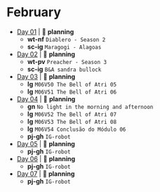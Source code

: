 # February

- [Day 01](02-01-2020.md) | :bookmark_tabs: **planning**
  - **wt-nf** `Diablero - Season 2`
  - **sc-ig** `Maragogi - Alagoas`
- [Day 02](02-02-2020.md) | :bookmark_tabs: **planning**
  - **wt-pv** `Preacher - Season 3`
  - **sc-ig** `B&A sandra bullock`
- [Day 03](02-03-2020.md) | :bookmark_tabs: **planning**
  - **lg** `M06V50 The Bell of Atri 05`
  - **lg** `M06V51 The Bell of Atri 06`
- [Day 04](02-04-2020.md) | :bookmark_tabs: **planning**
  - **gn** `No light in the morning and afternoon`
  - **lg** `M06V52 The Bell of Atri 07`
  - **lg** `M06V53 The Bell of Atri 08`
  - **lg** `M06V54 Conclusão do Módulo 06`
  - **pj-gh** `IG-robot`
- [Day 05](02-05-2020.md) | :bookmark_tabs: **planning**
  - **pj-gh** `IG-robot`
- [Day 06](02-06-2020.md) | :bookmark_tabs: **planning**
  - **pj-gh** `IG-robot`
- [Day 07](02-07-2020.md) | :bookmark_tabs: **planning**
  - **pj-gh** `IG-robot`
